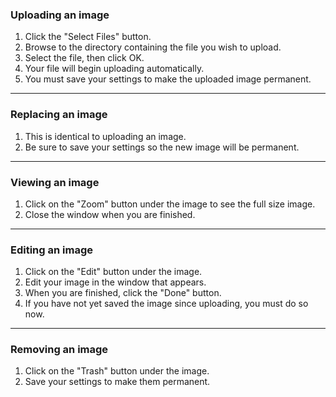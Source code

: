 ### Uploading an image

1. Click the "Select Files" button.
1. Browse to the directory containing the file you wish to upload.
1. Select the file, then click OK.
1. Your file will begin uploading automatically.
1. You must save your settings to make the uploaded image permanent.

---

### Replacing an image

1. This is identical to uploading an image.
2. Be sure to save your settings so the new image will be permanent.

---

### Viewing an image

1. Click on the "Zoom" button under the image to see the full size image.
1. Close the window when you are finished.

---

### Editing an image

1. Click on the "Edit" button under the image.
1. Edit your image in the window that appears.
1. When you are finished, click the "Done" button.
1. If you have not yet saved the image since uploading, you must do so now.

---

### Removing an image

1. Click on the "Trash" button under the image.
1. Save your settings to make them permanent.